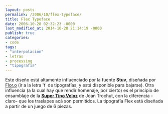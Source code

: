 ```yaml
---
layout: posts
permalink: /2006/10/flex-typeface/
title: Flex Typeface
date: 2006-10-28 02:32:23 -0000
last_modified_at: 2014-10-28 21:14:19 -0000
publish: true
categories:
- code
tags:
- "interpolación"
- letras
- processing
- "tipografía"
---
```

Este diseño está altamente influenciado por la fuente **Stuv**, diseñada por [Flor.o](http://www.profesores.ucv.cl/manuelsanfuentes/) (ir a la letra 't' de tipografí­as, y está disponible para bajarse). Otra influencia (a la cual hay que rendir homenaje, por cierto) es el principio de ensamblaje de la **[Super Tipo Veloz](http://www.superveloz.net/)** de Joan Trochut, con la diferencia -claro- que los traslapes acá son permitidos. La tipografía Flex está diseñada a partir de un juego de 6 piezas.
